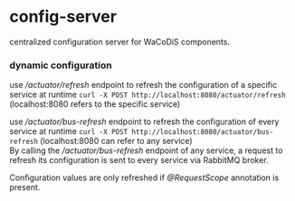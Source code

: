 # config-server
centralized configuration server for WaCoDiS components.

### dynamic configuration
use */actuator/refresh* endpoint to refresh the configuration of a specific service at runtime
`curl -X POST http://localhost:8080/actuator/refresh`  (localhost:8080 refers to the specific service)
  
use */actuator/bus-refresh* endpoint to refresh the configuration of every service at runtime
`curl -X POST http://localhost:8080/actuator/bus-refresh`  (localhost:8080 can refer to any service)  
By calling the */actuator/bus-refresh* endpoint of any service, a request to refresh its configuration is sent to every service via RabbitMQ broker.
  
Configuration values are only refreshed if *@RequestScope* annotation is present.
